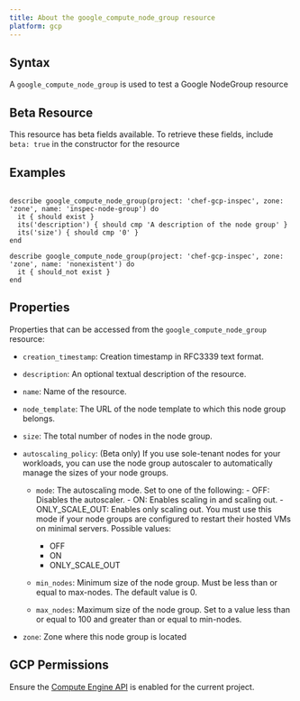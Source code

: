 ```yaml
---
title: About the google_compute_node_group resource
platform: gcp
---
```


## Syntax
A `google_compute_node_group` is used to test a Google NodeGroup resource


## Beta Resource
This resource has beta fields available. To retrieve these fields, include `beta: true` in the constructor for the resource

## Examples
```

describe google_compute_node_group(project: 'chef-gcp-inspec', zone: 'zone', name: 'inspec-node-group') do
  it { should exist }
  its('description') { should cmp 'A description of the node group' }
  its('size') { should cmp '0' }
end

describe google_compute_node_group(project: 'chef-gcp-inspec', zone: 'zone', name: 'nonexistent') do
  it { should_not exist }
end
```

## Properties
Properties that can be accessed from the `google_compute_node_group` resource:


  * `creation_timestamp`: Creation timestamp in RFC3339 text format.

  * `description`: An optional textual description of the resource.

  * `name`: Name of the resource.

  * `node_template`: The URL of the node template to which this node group belongs.

  * `size`: The total number of nodes in the node group.

  * `autoscaling_policy`: (Beta only) If you use sole-tenant nodes for your workloads, you can use the node group autoscaler to automatically manage the sizes of your node groups.

    * `mode`: The autoscaling mode. Set to one of the following:   - OFF: Disables the autoscaler.   - ON: Enables scaling in and scaling out.   - ONLY_SCALE_OUT: Enables only scaling out.    You must use this mode if your node groups are configured to    restart their hosted VMs on minimal servers.
    Possible values:
      * OFF
      * ON
      * ONLY_SCALE_OUT

    * `min_nodes`: Minimum size of the node group. Must be less  than or equal to max-nodes. The default value is 0.

    * `max_nodes`: Maximum size of the node group. Set to a value less than or equal to 100 and greater than or equal to min-nodes.

  * `zone`: Zone where this node group is located


## GCP Permissions

Ensure the [Compute Engine API](https://console.cloud.google.com/apis/library/compute.googleapis.com/) is enabled for the current project.
